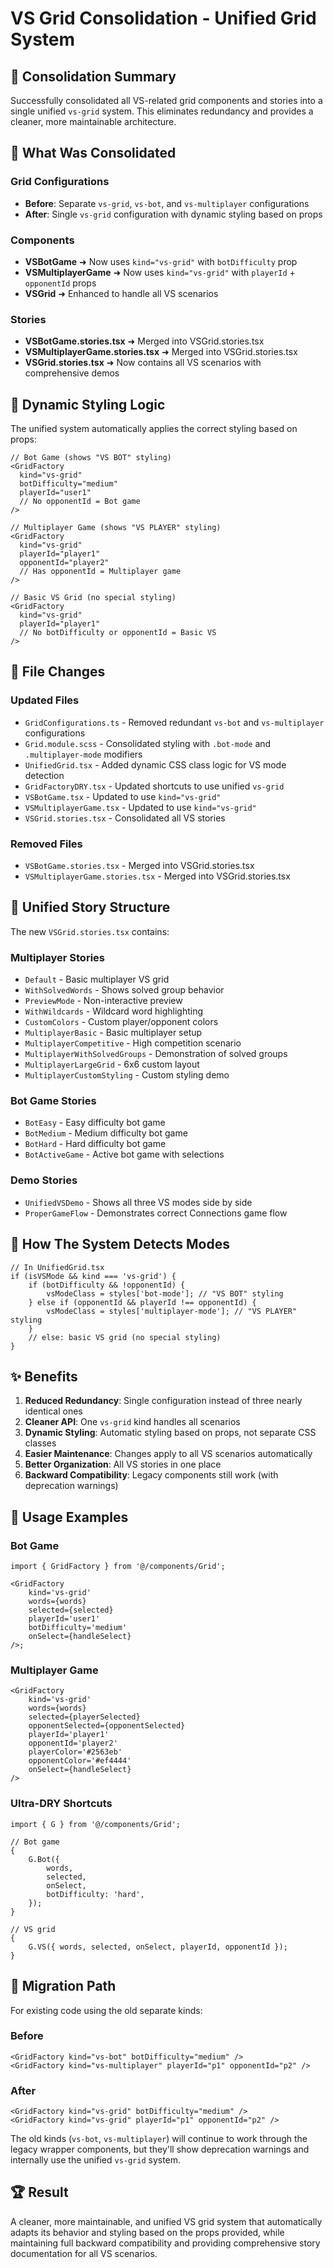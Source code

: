 # VS Grid Consolidation - Unified Grid System

## 🎯 **Consolidation Summary**

Successfully consolidated all VS-related grid components and stories into a single unified `vs-grid` system. This eliminates redundancy and provides a cleaner, more maintainable architecture.

## 🔄 **What Was Consolidated**

### **Grid Configurations**

- **Before**: Separate `vs-grid`, `vs-bot`, and `vs-multiplayer` configurations
- **After**: Single `vs-grid` configuration with dynamic styling based on props

### **Components**

- **VSBotGame** ➜ Now uses `kind="vs-grid"` with `botDifficulty` prop
- **VSMultiplayerGame** ➜ Now uses `kind="vs-grid"` with `playerId` + `opponentId` props
- **VSGrid** ➜ Enhanced to handle all VS scenarios

### **Stories**

- **VSBotGame.stories.tsx** ➜ Merged into VSGrid.stories.tsx
- **VSMultiplayerGame.stories.tsx** ➜ Merged into VSGrid.stories.tsx
- **VSGrid.stories.tsx** ➜ Now contains all VS scenarios with comprehensive demos

## 🎨 **Dynamic Styling Logic**

The unified system automatically applies the correct styling based on props:

```tsx
// Bot Game (shows "VS BOT" styling)
<GridFactory
  kind="vs-grid"
  botDifficulty="medium"
  playerId="user1"
  // No opponentId = Bot game
/>

// Multiplayer Game (shows "VS PLAYER" styling)
<GridFactory
  kind="vs-grid"
  playerId="player1"
  opponentId="player2"
  // Has opponentId = Multiplayer game
/>

// Basic VS Grid (no special styling)
<GridFactory
  kind="vs-grid"
  playerId="player1"
  // No botDifficulty or opponentId = Basic VS
/>
```

## 📁 **File Changes**

### **Updated Files**

- `GridConfigurations.ts` - Removed redundant `vs-bot` and `vs-multiplayer` configurations
- `Grid.module.scss` - Consolidated styling with `.bot-mode` and `.multiplayer-mode` modifiers
- `UnifiedGrid.tsx` - Added dynamic CSS class logic for VS mode detection
- `GridFactoryDRY.tsx` - Updated shortcuts to use unified `vs-grid`
- `VSBotGame.tsx` - Updated to use `kind="vs-grid"`
- `VSMultiplayerGame.tsx` - Updated to use `kind="vs-grid"`
- `VSGrid.stories.tsx` - Consolidated all VS stories

### **Removed Files**

- `VSBotGame.stories.tsx` - Merged into VSGrid.stories.tsx
- `VSMultiplayerGame.stories.tsx` - Merged into VSGrid.stories.tsx

## 🧩 **Unified Story Structure**

The new `VSGrid.stories.tsx` contains:

### **Multiplayer Stories**

- `Default` - Basic multiplayer VS grid
- `WithSolvedWords` - Shows solved group behavior
- `PreviewMode` - Non-interactive preview
- `WithWildcards` - Wildcard word highlighting
- `CustomColors` - Custom player/opponent colors
- `MultiplayerBasic` - Basic multiplayer setup
- `MultiplayerCompetitive` - High competition scenario
- `MultiplayerWithSolvedGroups` - Demonstration of solved groups
- `MultiplayerLargeGrid` - 6x6 custom layout
- `MultiplayerCustomStyling` - Custom styling demo

### **Bot Game Stories**

- `BotEasy` - Easy difficulty bot game
- `BotMedium` - Medium difficulty bot game
- `BotHard` - Hard difficulty bot game
- `BotActiveGame` - Active bot game with selections

### **Demo Stories**

- `UnifiedVSDemo` - Shows all three VS modes side by side
- `ProperGameFlow` - Demonstrates correct Connections game flow

## 🔧 **How The System Detects Modes**

```tsx
// In UnifiedGrid.tsx
if (isVSMode && kind === 'vs-grid') {
	if (botDifficulty && !opponentId) {
		vsModeClass = styles['bot-mode']; // "VS BOT" styling
	} else if (opponentId && playerId !== opponentId) {
		vsModeClass = styles['multiplayer-mode']; // "VS PLAYER" styling
	}
	// else: basic VS grid (no special styling)
}
```

## ✨ **Benefits**

1. **Reduced Redundancy**: Single configuration instead of three nearly identical ones
2. **Cleaner API**: One `vs-grid` kind handles all scenarios
3. **Dynamic Styling**: Automatic styling based on props, not separate CSS classes
4. **Easier Maintenance**: Changes apply to all VS scenarios automatically
5. **Better Organization**: All VS stories in one place
6. **Backward Compatibility**: Legacy components still work (with deprecation warnings)

## 🚀 **Usage Examples**

### **Bot Game**

```tsx
import { GridFactory } from '@/components/Grid';

<GridFactory
	kind='vs-grid'
	words={words}
	selected={selected}
	playerId='user1'
	botDifficulty='medium'
	onSelect={handleSelect}
/>;
```

### **Multiplayer Game**

```tsx
<GridFactory
	kind='vs-grid'
	words={words}
	selected={playerSelected}
	opponentSelected={opponentSelected}
	playerId='player1'
	opponentId='player2'
	playerColor='#2563eb'
	opponentColor='#ef4444'
	onSelect={handleSelect}
/>
```

### **Ultra-DRY Shortcuts**

```tsx
import { G } from '@/components/Grid';

// Bot game
{
	G.Bot({
		words,
		selected,
		onSelect,
		botDifficulty: 'hard',
	});
}

// VS grid
{
	G.VS({ words, selected, onSelect, playerId, opponentId });
}
```

## 🎯 **Migration Path**

For existing code using the old separate kinds:

### **Before**

```tsx
<GridFactory kind="vs-bot" botDifficulty="medium" />
<GridFactory kind="vs-multiplayer" playerId="p1" opponentId="p2" />
```

### **After**

```tsx
<GridFactory kind="vs-grid" botDifficulty="medium" />
<GridFactory kind="vs-grid" playerId="p1" opponentId="p2" />
```

The old kinds (`vs-bot`, `vs-multiplayer`) will continue to work through the legacy wrapper components, but they'll show deprecation warnings and internally use the unified `vs-grid` system.

## 🏆 **Result**

A cleaner, more maintainable, and unified VS grid system that automatically adapts its behavior and styling based on the props provided, while maintaining full backward compatibility and providing comprehensive story documentation for all VS scenarios.
